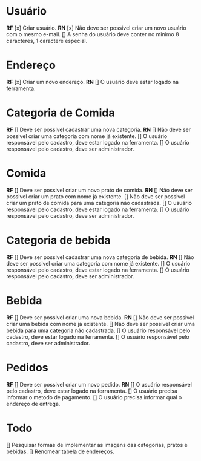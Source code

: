 # Usuário

**RF**
[x] Criar usuário.
**RN**
[x] Não deve ser possivel criar um novo usuário com o mesmo e-mail.
[] A senha do usuário deve conter no minimo 8 caracteres, 1 caractere especial.

# Endereço

**RF**
[x] Criar um novo endereço.
**RN**
[] O usuário deve estar logado na ferramenta.

# Categoria de Comida

**RF**
[] Deve ser possivel cadastrar uma nova categoria.
**RN**
[] Não deve ser possivel criar uma categoria com nome já existente.
[] O usuário responsável pelo cadastro, deve estar logado na ferramenta.
[] O usuário responsável pelo cadastro, deve ser administrador.


# Comida

**RF**
[] Deve ser possivel criar um novo prato de comida.
**RN**
[] Não deve ser possivel criar um prato com nome já existente.
[] Não deve ser possivel criar um prato de comida para uma categoria não cadastrada.
[] O usuário responsável pelo cadastro, deve estar logado na ferramenta.
[] O usuário responsável pelo cadastro, deve ser administrador.

# Categoria de bebida

**RF**
[] Deve ser possivel cadastrar uma nova categoria de bebida.
**RN**
[] Não deve ser possivel criar uma categoria com nome já existente.
[] O usuário responsável pelo cadastro, deve estar logado na ferramenta.
[] O usuário responsável pelo cadastro, deve ser administrador.

# Bebida

**RF**
[] Deve ser possivel criar uma nova bebida.
**RN**
[] Não deve ser possivel criar uma bebida com nome já existente.
[] Não deve ser possivel criar uma bebida para uma categoria não cadastrada.
[] O usuário responsável pelo cadastro, deve estar logado na ferramenta.
[] O usuário responsável pelo cadastro, deve ser administrador.

# Pedidos

**RF**
[] Deve ser possivel criar um novo pedido.
**RN**
[] O usuário responsável pelo cadastro, deve estar logado na ferramenta.
[] O usuário precisa informar o metodo de pagamento.
[] O usuário precisa informar qual o endereço de entrega.


# Todo
[] Pesquisar formas de implementar as imagens das categorias, pratos e bebidas. 
[] Renomear tabela de endereços.
